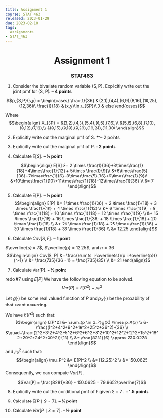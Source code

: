 ```yaml
---
title: Assignment 1
course: STAT_463
released: 2023-01-29
due: 2023-02-10
tags:
- Assignments
- STAT_463
---
```

<center><h1>Assignment 1</h1></center>
<center><h3>STAT463</h3></center>

1) Consider the bivariate random variable (S, P). Explicitly write out the joint pmf for (S, P). **– 4 points**

$$p_{S,P}(s,p) = \begin{cases}
\frac{1}{36} & (2,1),(4,4),(6,9),(8,16),(10,25),(12,36)\\
\frac{1}{18} & (x,y)\in x_{SP}\\
0 & else
\end{cases}$$

Where 
$$\begin{align}
X_{SP} = &(3,2),(4,3),(5,4),(6,5),(7,6),\\
&(5,6),(6,8),(7,10),(8,12),(7,12),\\
&(8,15),(9,18),(9,20),(10,24),(11,30)
\end{align}$$

2) Explicitly write out the marginal pmf of S. **– 2 points


3) Explicitly write out the marginal pmf of P. **– 2 points**


4) Calculate $E[S]$. **– ½ point**

$$\begin{align}
E[S] &= 2 \times \frac{1}{36}+3\times\frac{1}{18}+4\times\frac{1}{12} + 5\times \frac{1}{9}\\
&+6\times\frac{5}{36}+7\times\frac{1}{6}+8\times\frac{5}{36}+9\times\frac{1}{9}\\
&+10\times\frac{1}{10}+11\times\frac{1}{18}+12\times\frac{1}{36} \\
&= 7
\end{align}$$

5) Calculate E\[P\]. **– ½ point**
$$\begin{align}
E[P] &= 1 \times \frac{1}{36} + 2 \times \frac{1}{18} + 3 \times \frac{1}{18} + 4 \times \frac{1}{12} \\
&+ 6 \times \frac{1}{9} + 8 \times \frac{1}{18} + 10 \times \frac{1}{18} + 12 \times \frac{1}{9} \\
&+ 15 \times \frac{1}{18} + 16 \times \frac{1}{36} + 18 \times \frac{1}{18} + 20 \times \frac{1}{18} \\
&+ 24 \times \frac{1}{18} + 25 \times \frac{1}{36} + 30 \times \frac{1}{18} + 36 \times \frac{1}{36} \\
&= 12.25
\end{align}$$

6) Calculate $Cov[S, P]$. **– 1 point**

$\overline{s} = 7$, $\overline{p} = 12.25$, and $n=36$
$$\begin{align}
Cov[S, P] &= \frac{\sum(s_i-\overline{s})(p_i-\overline{p})}{n-1} \\
&= \frac{735}{36 - 1} = \frac{735}{35} \\
&= 21
\end{align}$$


7) Calculate Var\[P\]. **– ½ point**

redo #7 using $E[P]$
We have the following equation to be solved.
$$Var[P] = E[P^2] - \mu_P^2$$

Let $g(\cdot)$  be some real valued function of $P$ and $p_X(\cdot)$ be the probability of that event occurring.

We have $E[P^2]$ such that:
$$\begin{align}
E[P^2] &= \sum_{p \in S_P}g(X) \times p_X(x) \\
&= \frac{(1^2+4^2+9^2+16^2+25^2+36^2)}{36} \\
	&\quad+\frac{(2^2+3^2+4^2+5^2+6^2+6^2+8^2+10^2+12^2+12^2+15^2+18^2+20^2+24^2+30^2)}{18} \\
&= \frac{8281}{6} \approx 230.0278
\end{align}$$
and $\mu_P^2$ such that:
$$\begin{align}
\mu_P^2 &= E[P]^2 \\
		&= (12.25)^2 \\
		&= 150.0625
\end{align}$$
Consequently, we can compute $Var[P]$.

$$Var[P] = \frac{8281}{36} - 150.0625 = 79.9652\overline{7}$$

8) Explicitly write out the conditional pmf of P given S = 7 . **– 1.5 points**


9) Calculate $E[P\mid S = 7]$. **– ½ point**


10) Calculate $Var[P \mid S = 7]$. **– ½ point**

